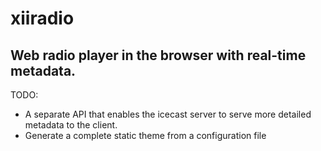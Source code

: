 # xiiradio
Web radio player in the browser with real-time metadata.
---
TODO:
- A separate API that enables the icecast server to serve more detailed metadata to the client.
- Generate a complete static theme from a configuration file
